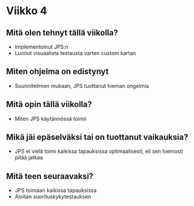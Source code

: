 # Viikko 4

## Mitä olen tehnyt tällä viikolla?
* Implementoinut JPS:n
* Luonut visuaalista testausta varten custom kartan

## Miten ohjelma on edistynyt
* Suunnitelmien mukaan, JPS tuottanut hieman ongelmia 

## Mitä opin tällä viikolla?
* Miten JPS käytännössä toimii 

## Mikä jäi epäselväksi tai on tuottanut vaikauksia?
* JPS ei vielä toimi kaikissa tapauksissa optimaalisesti, eli sen hiemosti pitää jatkaa

## Mitä teen seuraavaksi?
* JPS toimaan kaikissa tapauksissa
* Aloitan suorituskykytestauksen 
